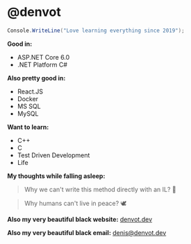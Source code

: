 <h1>@denvot</h1>

```cs
Console.WriteLine("Love learning everything since 2019");
```

**Good in:**
- ASP.NET Core 6.0
- .NET Platform C#

**Also pretty good in:**
- React.JS
- Docker
- MS SQL
- MySQL

**Want to learn:**
- C++
- C
- Test Driven Development
- Life

**My thoughts while falling asleep:**

> Why we can't write this method directly with an IL? 🧐

> Why humans can't live in peace? 🕊

**Also my very beautiful black website:** [denvot.dev](https://denvot.dev)

**Also my very beautiful black email:** denis@denvot.dev
